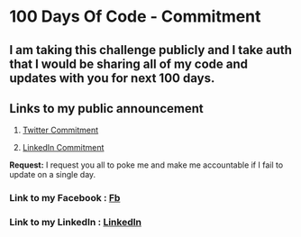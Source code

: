 # 100 Days Of Code - Commitment

## I am taking this challenge publicly and I take auth that I would be sharing all of my code and updates with you for next 100 days.

## Links to my public announcement 
1. [Twitter Commitment](https://twitter.com/chetanhere/status/1013393655296610304)

2. [LinkedIn Commitment](https://www.linkedin.com/feed/update/urn:li:activity:6419136040908492800)

**Request:** I request you all to poke me and make me accountable if I fail to update on a single day.

### **Link to my Facebook :** [Fb](https://m.facebook.com/home.php?_rdr)

### **Link to my LinkedIn :** [LinkedIn](https://www.linkedin.com/in/bhawaprakash-rajput-30806915a)
